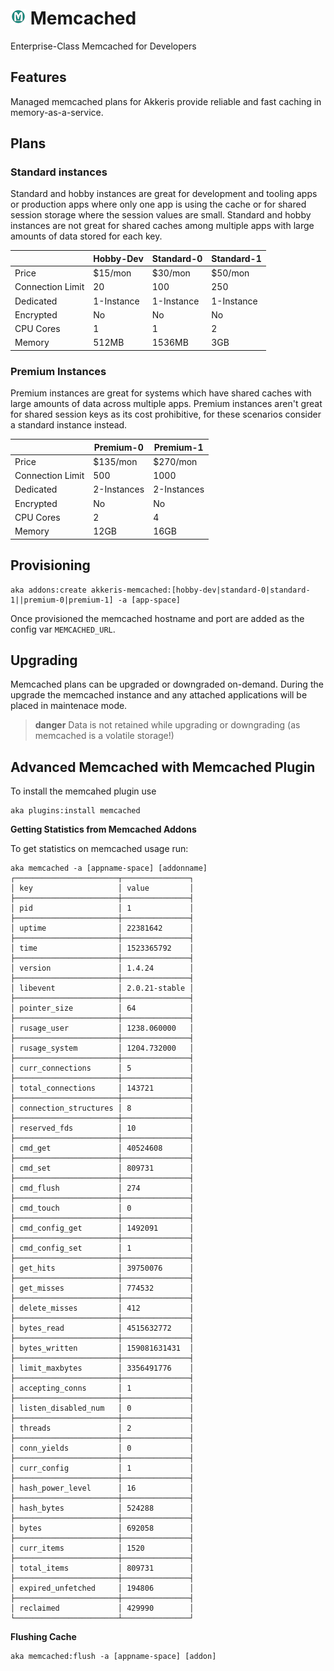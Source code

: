 # ![Memcached Logo](../assets/memcached-small.png "Memcached") Memcached

<!-- toc -->

Enterprise-Class Memcached for Developers

## Features

Managed memcached plans for Akkeris provide reliable and fast caching in memory-as-a-service.

## Plans

### Standard instances

Standard and hobby instances are great for development and tooling apps or production apps where only one app is using the cache or for shared session storage where the session values are small. Standard and hobby instances are not great for shared caches among multiple apps with large amounts of data stored for each key.

|                  | Hobby-Dev   | Standard-0 | Standard-1   |
|------------------|-------------|------------|--------------|
| Price            | $15/mon     | $30/mon    | $50/mon      |
| Connection Limit | 20          | 100        | 250          |
| Dedicated        | 1-Instance  | 1-Instance | 1-Instance   |
| Encrypted        | No          | No         | No           |
| CPU Cores        | 1           | 1          | 2            |
| Memory           | 512MB       | 1536MB     | 3GB          |

### Premium Instances

Premium instances are great for systems which have shared caches with large amounts of data across multiple apps.  Premium instances aren't great for shared session keys as its cost prohibitive, for these scenarios consider a standard instance instead.

|                  | Premium-0   | Premium-1   |
|------------------|-------------|-------------|
| Price            | $135/mon    | $270/mon    |
| Connection Limit | 500         | 1000        |
| Dedicated        | 2-Instances | 2-Instances |
| Encrypted        | No          | No          |
| CPU Cores        | 2           | 4           |
| Memory           | 12GB        | 16GB        |

## Provisioning 

```shell
aka addons:create akkeris-memcached:[hobby-dev|standard-0|standard-1||premium-0|premium-1] -a [app-space]
```

Once provisioned the memcached hostname and port are added as the config var `MEMCACHED_URL`.

## Upgrading

Memcached plans can be upgraded or downgraded on-demand. During the upgrade the memcached instance and any attached applications will be placed in maintenace mode. 

>**danger** Data is not retained while upgrading or downgrading (as memcached is a volatile storage!)

## Advanced Memcached with Memcached Plugin


To install the memcahed plugin use

```shell
aka plugins:install memcached
```

**Getting Statistics from Memcached Addons**

To get statistics on memcached usage run:

```shell
aka memcached -a [appname-space] [addonname]
┌───────────────────────┬───────────────┐
│ key                   │ value         │
├───────────────────────┼───────────────┤
│ pid                   │ 1             │
├───────────────────────┼───────────────┤
│ uptime                │ 22381642      │
├───────────────────────┼───────────────┤
│ time                  │ 1523365792    │
├───────────────────────┼───────────────┤
│ version               │ 1.4.24        │
├───────────────────────┼───────────────┤
│ libevent              │ 2.0.21-stable │
├───────────────────────┼───────────────┤
│ pointer_size          │ 64            │
├───────────────────────┼───────────────┤
│ rusage_user           │ 1238.060000   │
├───────────────────────┼───────────────┤
│ rusage_system         │ 1204.732000   │
├───────────────────────┼───────────────┤
│ curr_connections      │ 5             │
├───────────────────────┼───────────────┤
│ total_connections     │ 143721        │
├───────────────────────┼───────────────┤
│ connection_structures │ 8             │
├───────────────────────┼───────────────┤
│ reserved_fds          │ 10            │
├───────────────────────┼───────────────┤
│ cmd_get               │ 40524608      │
├───────────────────────┼───────────────┤
│ cmd_set               │ 809731        │
├───────────────────────┼───────────────┤
│ cmd_flush             │ 274           │
├───────────────────────┼───────────────┤
│ cmd_touch             │ 0             │
├───────────────────────┼───────────────┤
│ cmd_config_get        │ 1492091       │
├───────────────────────┼───────────────┤
│ cmd_config_set        │ 1             │
├───────────────────────┼───────────────┤
│ get_hits              │ 39750076      │
├───────────────────────┼───────────────┤
│ get_misses            │ 774532        │
├───────────────────────┼───────────────┤
│ delete_misses         │ 412           │
├───────────────────────┼───────────────┤
│ bytes_read            │ 4515632772    │
├───────────────────────┼───────────────┤
│ bytes_written         │ 159081631431  │
├───────────────────────┼───────────────┤
│ limit_maxbytes        │ 3356491776    │
├───────────────────────┼───────────────┤
│ accepting_conns       │ 1             │
├───────────────────────┼───────────────┤
│ listen_disabled_num   │ 0             │
├───────────────────────┼───────────────┤
│ threads               │ 2             │
├───────────────────────┼───────────────┤
│ conn_yields           │ 0             │
├───────────────────────┼───────────────┤
│ curr_config           │ 1             │
├───────────────────────┼───────────────┤
│ hash_power_level      │ 16            │
├───────────────────────┼───────────────┤
│ hash_bytes            │ 524288        │
├───────────────────────┼───────────────┤
│ bytes                 │ 692058        │
├───────────────────────┼───────────────┤
│ curr_items            │ 1520          │
├───────────────────────┼───────────────┤
│ total_items           │ 809731        │
├───────────────────────┼───────────────┤
│ expired_unfetched     │ 194806        │
├───────────────────────┼───────────────┤
│ reclaimed             │ 429990        │
└───────────────────────┴───────────────┘
```

**Flushing Cache**

```shell
aka memcached:flush -a [appname-space] [addon]
```
